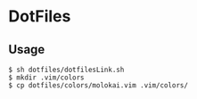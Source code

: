 # DotFiles
## Usage
    $ sh dotfiles/dotfilesLink.sh
    $ mkdir .vim/colors
    $ cp dotfiles/colors/molokai.vim .vim/colors/

